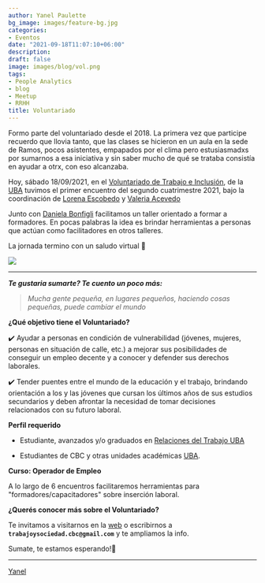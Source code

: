 ```yaml
---
author: Yanel Paulette
bg_image: images/feature-bg.jpg
categories:
- Eventos
date: "2021-09-18T11:07:10+06:00"
description: 
draft: false
image: images/blog/vol.png
tags:
- People Analytics
- blog
- Meetup
- RRHH
title: Voluntariado
---
```


Formo parte del voluntariado desde el 2018. La primera vez que participe recuerdo que llovia tanto, que las clases se hicieron en un aula en la sede de Ramos, pocos asistentes, empapados por el clima pero estusiasmadxs por sumarnos a esa iniciativa y sin saber mucho de qué se trataba consistía en ayudar a otrx, con eso alcanzaba.

Hoy, sábado 18/09/2021, en el [Voluntariado de Trabajo e Inclusión](http://www.extensioncbc.com.ar/cbcmasvos/voluntariadotrabajoinclusion/), de la [UBA](https://www.uba.ar/#/) tuvimos el primer encuentro del segundo cuatrimestre 2021, bajo la coordinación de [Lorena Escobedo](https://www.linkedin.com/in/liclorenaescobedo/) y [Valeria Acevedo](https://www.linkedin.com/in/valeria-acevedo/)

Junto con [Daniela Bonfigli](https://www.linkedin.com/in/daniela-bonfigli/) facilitamos un taller orientado a formar a formadores. En pocas palabras la idea es brindar herramientas a personas que actúan como facilitadores en otros talleres.

La jornada termino con un saludo virtual 👋

![](/images/blog/WhatsApp%20Image%202021-09-18%20at%2013.19.03.jpeg)

------------------------------------------------------------------------

***Te gustaria sumarte? Te cuento un poco más:***

> *Mucha gente pequeña, en lugares pequeños, haciendo cosas pequeñas, puede cambiar el mundo*

**¿Qué objetivo tiene el Voluntariado?**

✔️ Ayudar a personas en condición de vulnerabilidad (jóvenes, mujeres, personas en situación de calle, etc.) a mejorar sus posibilidades de conseguir un empleo decente y a conocer y defender sus derechos laborales.

✔️ Tender puentes entre el mundo de la educación y el trabajo, brindando orientación a los y las jóvenes que cursan los últimos años de sus estudios secundarios y deben afrontar la necesidad de tomar decisiones relacionados con su futuro laboral.

**Perfil requerido**

-   Estudiante, avanzados y/o graduados en [Relaciones del Trabajo UBA](http://www.sociales.uba.ar/carreras/relaciones-del-trabajo/)

-   Estudiantes de CBC y otras unidades académicas [UBA](https://www.uba.ar/#/).

**Curso: Operador de Empleo**

A lo largo de 6 encuentros facilitaremos herramientas para "formadores/capacitadores" sobre inserción laboral.

**¿Querés conocer más sobre el Voluntariado?**

Te invitamos a visitarnos en la [web](http://www.extensioncbc.com.ar/cbcmasvos/voluntariadotrabajoinclusion/) o escribirnos a **`trabajoysociedad.cbc@gmail.com`** y te ampliamos la info.

Sumate, te estamos esperando!🤝

------------------------------------------------------------------------

[Yanel](https://yanelpaulette.netlify.app/)
